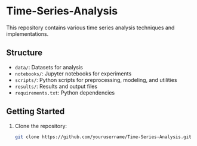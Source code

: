 # Time-Series-Analysis

This repository contains various time series analysis techniques and implementations.

## Structure

- `data/`: Datasets for analysis
- `notebooks/`: Jupyter notebooks for experiments
- `scripts/`: Python scripts for preprocessing, modeling, and utilities
- `results/`: Results and output files
- `requirements.txt`: Python dependencies

## Getting Started

1. Clone the repository:
   ```bash
   git clone https://github.com/yourusername/Time-Series-Analysis.git